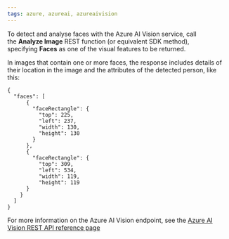 ```yaml
---
tags: azure, azureai, azureaivision
---
```


To detect and analyse faces with the Azure AI Vision service, call the **Analyze Image** REST function (or equivalent SDK method), specifying **Faces** as one of the visual features to be returned.

In images that contain one or more faces, the response includes details of their location in the image and the attributes of the detected person, like this:

```
{
  "faces": [
      {
        "faceRectangle": {
          "top": 225,
          "left": 237,
          "width": 130,
          "height": 130
        }
      },
      {
        "faceRectangle": {
          "top": 309,
          "left": 534,
          "width": 119,
          "height": 119
      }
    }
  ]
}
```

For more information on the Azure AI Vision endpoint, see the [Azure AI Vision REST API reference page](https://learn.microsoft.com/en-us/rest/api/computer-vision/)
